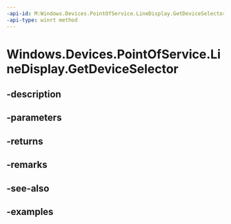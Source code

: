 ```yaml
---
-api-id: M:Windows.Devices.PointOfService.LineDisplay.GetDeviceSelector
-api-type: winrt method
---
```


<!-- Method syntax.
public string LineDisplay.GetDeviceSelector()
-->

# Windows.Devices.PointOfService.LineDisplay.GetDeviceSelector

## -description

## -parameters

## -returns

## -remarks

## -see-also

## -examples

